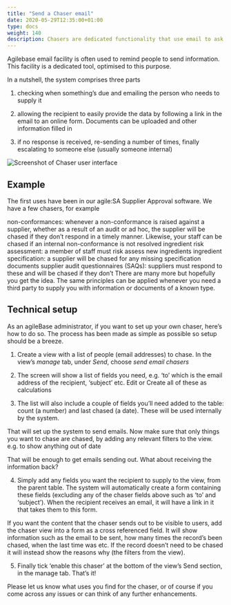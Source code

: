 ```yaml
---
title: "Send a Chaser email"
date: 2020-05-29T12:35:00+01:00
type: docs
weight: 140
description: Chasers are dedicated functionality that use email to ask 3rd parties for relevant information
---
```


Agilebase email facility is often used to remind people to send information. This facility is a dedicated tool, optimised to this purpose.

In a nutshell, the system comprises three parts

1) checking when something’s due and emailing the person who needs to supply it

2) allowing the recipient to easily provide the data by following a link in the email to an online form. Documents can be uploaded and other information filled in

3) if no response is received, re-sending a number of times, finally escalating to someone else (usually someone internal)

![Screenshot of Chaser user interface](/chaser2.png)

## Example
The first uses have been in our agile:SA Supplier Approval software. We have a few chasers, for example

non-conformances: whenever a non-conformance is raised against a supplier, whether as a result of an audit or ad hoc, the supplier will be chased if they don’t respond in a timely manner. Likewise, your staff can be chased if an internal non-conformance is not resolved
ingredient risk assessment: a member of staff must risk assess new ingredients
ingredient specification: a supplier will be chased for any missing specification documents
supplier audit questionnaires (SAQs): suppliers must respond to these and will be chased if they don’t
There are many more but hopefully you get the idea. The same principles can be applied whenever you need a third party to supply you with information or documents of a known type.

## Technical setup

As an agileBase administrator, if you want to set up your own chaser, here’s how to do so. 
The process has been made as simple as possible so setup should be a breeze.

1) Create a view with a list of people (email addresses) to chase. In the view’s _manage_ tab, under _Send_, choose _send email chasers_

2) The screen will show a list of fields you need, e.g. ‘to’ which is the email address of the recipient, ‘subject’ etc. Edit or Create all of these as calculations

3) The list will also include a couple of fields you’ll need added to the table: count (a number) and last chased (a date). These will be used internally by the system.

That will set up the system to send emails. Now make sure that only things you want to chase are chased, by adding any relevant filters to the view. e.g. to show anything out of date

That will be enough to get emails sending out. What about receiving the information back?

4) Simply add any fields you want the recipient to supply to the view, from the parent table.
 The system will automatically create a form containing these fields (excluding any of the chaser fields above such as ‘to’ and ‘subject’). When the recipient receives an email, it will have a link in it that takes them to this form.

If you want the content that the chaser sends out to be visible to users, add the chaser view into a form as a cross referenced field. It will show information such as the email to be sent, how many times the record’s been chased, when the last time was etc. If the record doesn’t need to be chased it will instead show the reasons why (the filters from the view).

5) Finally tick ‘enable this chaser’ at the bottom of the view’s Send section, in the manage tab. That’s it!

Please let us know what uses you find for the chaser, or of course if you come across any issues or can think of any further enhancements.